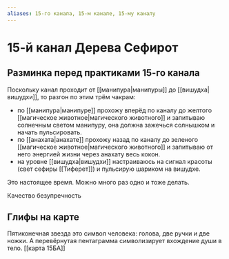 ```yaml
---
aliases: 15-го канала, 15-м канале, 15-му каналу
---
```

# 15-й канал Дерева Сефирот

## Разминка перед практиками 15-го канала
Поскольку канал проходит от [[манипура|манипуры]] до [[вишудха|вишудхи]], то разгон по этим трём чакрам:
- по [[манипура|манипуре]] прохожу вперёд по каналу до желтого [[магическое животное|магического животного]] и запитываю солнечным светом манипуру, она должна зажечься солнышком и начать пульсировать. 
- по [[анахата|анахате]] прохожу назад по каналу до зеленого [[магическое животное|магического животного]] и запитываю от него энергией жизни через анахату весь кокон.
- на уровне [[вишудха|вишудхи]] настраиваюсь на сигнал красоты (свет сефиры [[Тиферет]]) и пульсирую шариком на вишудхе. 


Это настоящее время. 
Можно много раз одно и тоже делать. 

Качество безупречность


## Глифы на карте
Пятиконечная звезда это символ человека: голова, две ручки и две ножки. А перевёрнутая пентаграмма символизирует вхождение души в тело. [[карта 15БА]]
